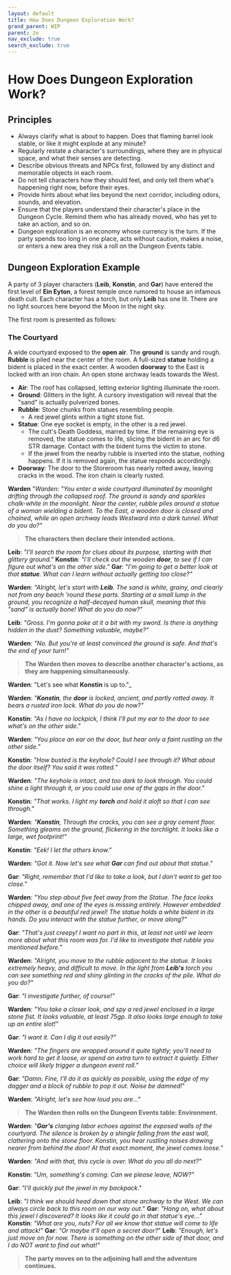 ```yaml
---
layout: default
title: How Does Dungeon Exploration Work?
grand_parent: WIP
parent: 2e
nav_exclude: true
search_exclude: true
---
```


# How Does Dungeon Exploration Work?

## Principles

- Always clarify what is about to happen. Does that flaming barrel look stable, or like it might explode at any minute? 
- Regularly restate a character's surroundings, where they are in physical space, and what their senses are detecting. 
- Describe obvious threats and NPCs first, followed by any distinct and memorable objects in each room. 
- Do not tell characters how they should feel, and only tell them what's happening right now, before their eyes.
- Provide hints about what lies beyond the next corridor, including odors, sounds, and elevation.
- Ensure that the players understand their character's place in the Dungeon Cycle. Remind them who has already moved, who has yet to take an action, and so on. 
- Dungeon exploration is an economy whose currency is the turn. If the party spends too long in one place, acts without caution, makes a noise, or enters a new area they risk a roll on the Dungeon Events table.

## Dungeon Exploration Example

A party of 3 player characters (**Leib**, **Konstin**, and **Gar**) have entered the first level of **Ein Eyton**, a forest temple once rumored to house an infamous death cult. Each character has a torch, but only **Leib** has one lit. There are no light sources here beyond the Moon in the night sky. 

The first room is presented as follows:

### The Courtyard

A wide courtyard exposed to the **open air**. The **ground** is sandy and rough. **Rubble** is piled near the center of the room. A full-sized **statue** holding a bident is placed in the exact center. A wooden **doorway** to the East is locked with an iron chain. An open stone archway leads towards the West.

- **Air**: The roof has collapsed, letting exterior lighting illuminate the room. 
- **Ground**: Glitters in the light. A cursory investigation will reveal that the "sand" is actually pulverized bones.  
- **Rubble**: Stone chunks from statues resembling people. 
  - A red jewel glints within a tight stone fist.
- **Statue**: One eye socket is empty, in the other is a red jewel.
  - The cult's Death Goddess, marred by time. If the remaining eye is removed, the statue comes to life, slicing the bident in an arc for d6 STR damage. Contact with the bident turns the victim to stone.
  - If the jewel from the nearby rubble is inserted into the statue, nothing happens. If it is removed again, the statue responds accordingly.
- **Doorway**: The door to the Storeroom has nearly rotted away, leaving cracks in the wood. The iron chain is clearly rusted.

**Warden** "_Warden: "You enter a wide courtyard illuminated by moonlight drifting through the collapsed roof. The ground is sandy and sparkles chalk-white in the moonlight. Near the center, rubble piles around a statue of a woman wielding a bident. To the East, a wooden door is closed and chained, while an open archway leads Westward into a dark tunnel. What do you do?"_

> **The characters then declare their intended actions.**

**Leib**: _"I'll search the room for clues about its purpose, starting with that glittery ground."_ 
**Konstin**: _"I'll check out the wooden **door**, to see if I can figure out what's on the other side."_ 
**Gar**: "_I'm going to get a better look at that **statue**. What can I learn without actually getting too close?"_ 

**Warden**: _"Alright, let's start with **Leib**. The sand is white, grainy, and clearly not from any beach 'round these parts. Starting at a small lump in the ground, you recognize a half-decayed human skull, meaning that this "sand" is actually bone! What do you do now?"_

**Leib**: _"Gross. I'm gonna poke at it a bit with my sword. Is there is anything hidden in the dust? Something valuable, maybe?"_

**Warden**: _"No. But you're at least convinced the ground is safe. And that's the end of your turn!"_

> **The Warden then moves to describe another character's actions, as they are happening simultaneously.**

**Warden**: "Let's see what **Konstin** is up to."_

**Warden**: _"**Konstin**, the **door** is locked, ancient, and partly rotted away. It bears a rusted iron lock. What do you do now?"_

**Konstin**: _"As I have no lockpick, I think I'll put my ear to the door to see what's on the other side."_ 

**Warden**: _"You place an ear on the door, but hear only a faint rustling on the other side._"

**Konstin**: _"How busted is the keyhole? Could I see through it? What about the door itself? You said it was rotted._"

**Warden**: _"The keyhole is intact, and too dark to look through. You could shine a light through it, or you could use one of the gaps in the door."_

**Konstin**: _"That works. I light my **torch** and hold it aloft so that I can see through."_

**Warden**: _"**Konstin**, Through the cracks, you can see a gray cement floor. Something gleams on the ground, flickering in the torchlight. It looks like a large, wet footprint!"_

**Konstin**: _"Eek! I let the others know."_

**Warden**: _"Got it. Now let's see what **Gar** can find out about that statue."_

**Gar**: _"Right, remember that I'd like to take a look, but I don't want to get too close."_

**Warden**: _"You step about five feet away from the Statue. The face looks chipped away, and one of the eyes is missing entirely. However embedded in the other is a beautiful red jewel! The statue holds a white bident in its hands. Do you interact with the statue further, or move along?"_

**Gar**: _"That's just creepy! I want no part in this, at least not until we learn more about what this room was for. I'd like to investigate that rubble you mentioned before."_ 

**Warden**: _"Alright, you move to the rubble adjacent to the statue. It looks extremely heavy, and difficult to move. In the light from **Leib's** torch you can see something red and shiny glinting in the cracks of the pile. What do you do?"_

**Gar**: _"I investigate further, of course!"_

**Warden**: _"You take a closer look, and spy a red jewel enclosed in a large stone fist. It looks valuable, at least 75gp. It also looks large enough to take up an entire slot!"_

**Gar**: _"I want it. Can I dig it out easily?"_

**Warden**: _"The fingers are wrapped around it quite tightly; you'll need to work hard to get it loose, or spend an extra turn to extract it quietly. Either choice will likely trigger a dungeon event roll."_

**Gar**: _"Damn. Fine, I'll do it as quickly as possible, using the edge of my dagger and a block of rubble to pop it out. Noise be damned!_"

**Warden**: _"Alright, let's see how loud you are..."_

> **The Warden then rolls on the Dungeon Events table: Environment.**

**Warden**: _"**Gar's** clanging labor echoes against the exposed walls of the courtyard. The silence is broken by a shingle falling from the east wall, clattering onto the stone floor. Konstin, you hear rustling noises drawing nearer from behind the door! At that exact moment, the jewel comes loose."_ 

**Warden**: _"And with that, this cycle is over. What do you all do next?"_

**Konstin**: _"Um, something's coming. Can we please leave, NOW?"_ 

**Gar**: _"I'll quickly put the jewel in my backpack_."

**Leib**: _"I think we should head down that stone archway to the West. We can always circle back to this room on our way out._"
**Gar**: _"Hang on, what about this jewel I discovered? It looks like it could go in that statue's eye..."_
**Konstin**: _"What are you, nuts? For all we know that statue will come to life and attack!"_
**Gar**: _"Or maybe it'll open a secret door?_"
**Leib**: _"Enough, let's just move on for now. There is something on the other side of that door, and I do NOT want to find out what!"_

> **The party moves on to the adjoining hall and the adventure continues.**
